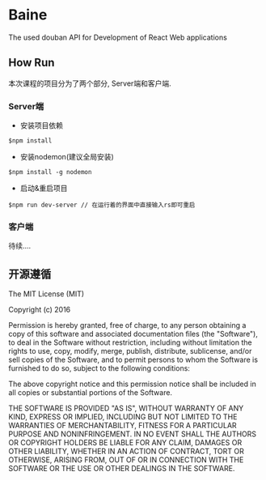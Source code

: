 # Baine

The used douban API for Development of React Web applications

## How Run

本次课程的项目分为了两个部分, Server端和客户端.

### Server端

- 安装项目依赖

`$npm install`

- 安装nodemon(建议全局安装)

`$npm install -g nodemon`

- 启动&重启项目

`$npm run dev-server // 在运行着的界面中直接输入rs即可重启`

### 客户端

待续....

## 开源遵循

The MIT License (MIT)

Copyright (c) 2016

Permission is hereby granted, free of charge, to any person obtaining a copy
of this software and associated documentation files (the "Software"), to deal
in the Software without restriction, including without limitation the rights
to use, copy, modify, merge, publish, distribute, sublicense, and/or sell
copies of the Software, and to permit persons to whom the Software is
furnished to do so, subject to the following conditions:

The above copyright notice and this permission notice shall be included in all
copies or substantial portions of the Software.

THE SOFTWARE IS PROVIDED "AS IS", WITHOUT WARRANTY OF ANY KIND, EXPRESS OR
IMPLIED, INCLUDING BUT NOT LIMITED TO THE WARRANTIES OF MERCHANTABILITY,
FITNESS FOR A PARTICULAR PURPOSE AND NONINFRINGEMENT. IN NO EVENT SHALL THE
AUTHORS OR COPYRIGHT HOLDERS BE LIABLE FOR ANY CLAIM, DAMAGES OR OTHER
LIABILITY, WHETHER IN AN ACTION OF CONTRACT, TORT OR OTHERWISE, ARISING FROM,
OUT OF OR IN CONNECTION WITH THE SOFTWARE OR THE USE OR OTHER DEALINGS IN THE
SOFTWARE.
